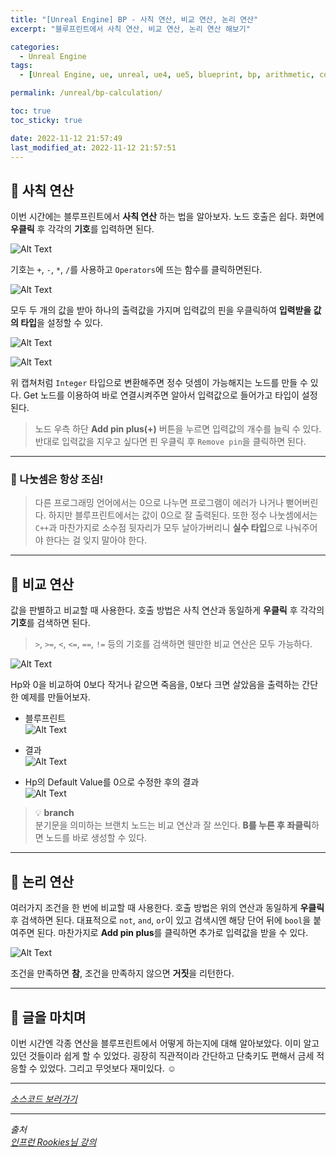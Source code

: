 ```yaml
---
title: "[Unreal Engine] BP - 사칙 연산, 비교 연산, 논리 연산"
excerpt: "블루프린트에서 사칙 연산, 비교 연산, 논리 연산 해보기"

categories:
  - Unreal Engine
tags:
  - [Unreal Engine, ue, unreal, ue4, ue5, blueprint, bp, arithmetic, comparison, calculation]

permalink: /unreal/bp-calculation/

toc: true
toc_sticky: true

date: 2022-11-12 21:57:49
last_modified_at: 2022-11-12 21:57:51
---
```


## 👻 사칙 연산
이번 시간에는 블루프린트에서 **사칙 연산** 하는 법을 알아보자. 노드 호출은 쉽다. 화면에 **우클릭** 후 각각의 **기호**를 입력하면 된다.

![Alt Text](/assets/images/posts_img/engines/unreal/blueprint/data-control/bp-calculation/add.PNG)   

기호는 ``` + ```, ``` - ```, ``` * ```, ``` / ```를 사용하고 ``` Operators ```에 뜨는 함수를 클릭하면된다.

![Alt Text](/assets/images/posts_img/engines/unreal/blueprint/data-control/bp-calculation/arithmetic.PNG)   

모두 두 개의 값을 받아 하나의 출력값을 가지며 입력값의 핀을 우클릭하여 **입력받을 값의 타입**을 설정할 수 있다.

![Alt Text](/assets/images/posts_img/engines/unreal/blueprint/data-control/bp-calculation/convert-pin.PNG)  

![Alt Text](/assets/images/posts_img/engines/unreal/blueprint/data-control/bp-calculation/add-integer.PNG)   

위 캡쳐처럼 ``` Integer ``` 타입으로 변환해주면 정수 덧셈이 가능해지는 노드를 만들 수 있다. Get 노드를 이용하여 바로 연결시켜주면 알아서 입력값으로 들어가고 타입이 설정된다.

> 노드 우측 하단 **Add pin plus(+)** 버튼을 누르면 입력값의 개수를 늘릭 수 있다.   
반대로 입력값을 지우고 싶다면 핀 우클릭 후 ``` Remove pin ```을 클릭하면 된다.

***

### 🌱 나눗셈은 항상 조심!
> 다른 프로그래밍 언어에서는 0으로 나누면 프로그램이 에러가 나거나 뻗어버린다. 하지만 블루프린트에서는 값이 0으로 잘 출력된다. 또한 정수 나눗셈에서는 ``` C++ ```과 마찬가지로 소수점 뒷자리가 모두 날아가버리니 **실수 타입**으로 나눠주어야 한다는 걸 잊지 말아야 한다.

***

## 👻 비교 연산
값을 판별하고 비교할 때 사용한다. 호출 방법은 사칙 연산과 동일하게 **우클릭** 후 각각의 **기호**를 검색하면 된다.

> ``` > ```, ``` >= ```, ``` < ```, ``` <= ```, ``` == ```, ``` != ``` 등의 기호를 검색하면 웬만한 비교 연산은 모두 가능하다.

![Alt Text](/assets/images/posts_img/engines/unreal/blueprint/data-control/bp-calculation/comparisons.PNG)   

Hp와 0을 비교하여 0보다 작거나 같으면 죽음을, 0보다 크면 살았음을 출력하는 간단한 예제를 만들어보자.

- 블루프린트   
![Alt Text](/assets/images/posts_img/engines/unreal/blueprint/data-control/bp-calculation/comparison.PNG)   

- 결과   
![Alt Text](/assets/images/posts_img/engines/unreal/blueprint/data-control/bp-calculation/comp-result.PNG)   

- Hp의 Default Value를 0으로 수정한 후의 결과   
![Alt Text](/assets/images/posts_img/engines/unreal/blueprint/data-control/bp-calculation/comp-result2.PNG)   

> 💡 **branch**   
분기문을 의미하는 브랜치 노드는 비교 연산과 잘 쓰인다. **B를 누른 후 좌클릭**하면 노드를 바로 생성할 수 있다.

***

## 👻 논리 연산
여러가지 조건을 한 번에 비교할 때 사용한다. 호출 방법은 위의 연산과 동일하게 **우클릭**후 검색하면 된다. 대표적으로 ``` not ```, ``` and ```, ``` or ```이 있고 검색시엔 해당 단어 뒤에 ``` bool ```을 붙여주면 된다. 마찬가지로 **Add pin plus**를 클릭하면 추가로 입력값을 받을 수 있다.

![Alt Text](/assets/images/posts_img/engines/unreal/blueprint/data-control/bp-calculation/logicals.PNG)   

조건을 만족하면 **참**, 조건을 만족하지 않으면 **거짓**을 리턴한다.

***

## 👻 글을 마치며
이번 시간엔 각종 연산을 블루프린트에서 어떻게 하는지에 대해 알아보았다. 이미 알고 있던 것들이라 쉽게 할 수 있었다. 굉장히 직관적이라 간단하고 단축키도 편해서 금세 적응할 수 있었다. 그리고 무엇보다 재미있다. ☺

***

_[소스코드 보러가기](https://github.com/choi-dan-di/study_ue/tree/main/UE5/data-control/BP_Variables)_

***

_출처_   
_[인프런 Rookies님 강의](https://inf.run/TSqC)_   